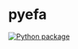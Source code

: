 # pyefa
[![Python package](https://github.com/alex-jung/pyefa/actions/workflows/python-package.yml/badge.svg)](https://github.com/alex-jung/pyefa/actions/workflows/python-package.yml)